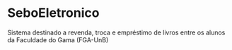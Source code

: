 ﻿SeboEletronico
==============

Sistema destinado a revenda, troca e empréstimo de livros entre os alunos da Faculdade do Gama (FGA-UnB)













































































































